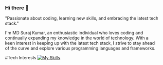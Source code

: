 ### Hi there 👋

<!--
**suraj20028/suraj20028** is a ✨ _special_ ✨ repository because its `README.md` (this file) appears on your GitHub profile.

Here are some ideas to get you started:

- 🔭 I’m currently working on ...
- 🌱 I’m currently learning ...
- 👯 I’m looking to collaborate on ...
- 🤔 I’m looking for help with ...
- 💬 Ask me about ...
- 📫 How to reach me: ...
- 😄 Pronouns: ...
- ⚡ Fun fact: ...
-->
"Passionate about coding, learning new skills, and embracing the latest tech stack."

I'm MD Suraj Kumar, an enthusiastic individual who loves coding and continually expanding my knowledge in the world of technology. With a keen interest in keeping up with the latest tech stack, I strive to stay ahead of the curve and explore various programming languages and frameworks.

#Tech Interests
[![My Skills](https://skillicons.dev/icons?i=python,javascript,html,css,bootstrap,java,kotlin,dart,mongodb,mysql,django,nodejs,figma&theme=dark)](https://skillicons.dev)
